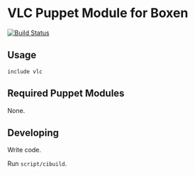 # VLC Puppet Module for Boxen
[![Build
Status](https://travis-ci.org/boxen/puppet-vlc.png?branch=master)](https://travis-ci.org/boxen/puppet-vlc)


## Usage

```puppet
include vlc
```

## Required Puppet Modules

None.

## Developing

Write code.

Run `script/cibuild`.
